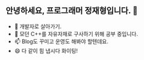 ## 안녕하세요, 프로그래머 정재형입니다. 👋


- 🔭 개발자로 살아가기.
- 🌱 모던 C++를 자유자재로 구사하기 위해 공부 중입니다.
- 📫 Blog도 꾸미고 운영도 해봐야 할텐데요.
- 😄 다 같이 힘 냅시다 화이팅!
